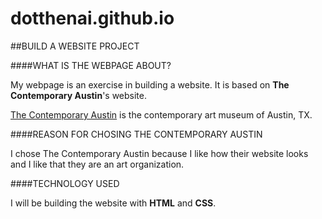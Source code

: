 # dotthenai.github.io

##BUILD A WEBSITE PROJECT

####WHAT IS THE WEBPAGE ABOUT?

My webpage is an exercise in building a website. It is based on **The Contemporary Austin**'s website.

[The Contemporary Austin](http://www.thecontemporaryaustin.org/) is the contemporary art museum of Austin, TX.

####REASON FOR CHOSING THE CONTEMPORARY AUSTIN

I chose The Contemporary Austin because I like how their website looks and I like that they are an art organization.

####TECHNOLOGY USED

I will be building the website with **HTML** and **CSS**.
